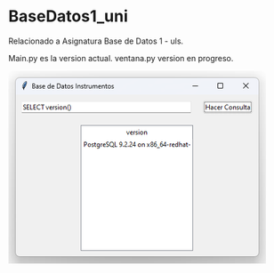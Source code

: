 # BaseDatos1_uni
Relacionado a Asignatura Base de Datos 1 - uls.

Main.py es la version actual.
ventana.py version en progreso.

![plot](./Img/version.png)
